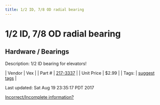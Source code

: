 ```yaml
---
title: 1/2 ID, 7/8 OD radial bearing
---
```


# 1/2 ID, 7/8 OD radial bearing
## Hardware / Bearings
Description: 	1/2 ID bearing for elevators! 

| Vendor | Vex | 
| Part # | [217-3337](http://www.vexrobotics.com/vexpro/motion/bearings.html) | 
| Unit Price | $2.99 | 
| Tags: | [suggest tags](https://docs.google.com/forms/d/e/1FAIpQLSeWyY8v3RgOty-MyWmh9U0iivNYN_molChYyS-0U-o-kOAv_g/viewform) | 

Last updated: Sat Aug 19 23:35:17 PDT 2017

 [Incorrect/Incomplete information?](https://docs.google.com/forms/d/e/1FAIpQLSeWyY8v3RgOty-MyWmh9U0iivNYN_molChYyS-0U-o-kOAv_g/viewform)